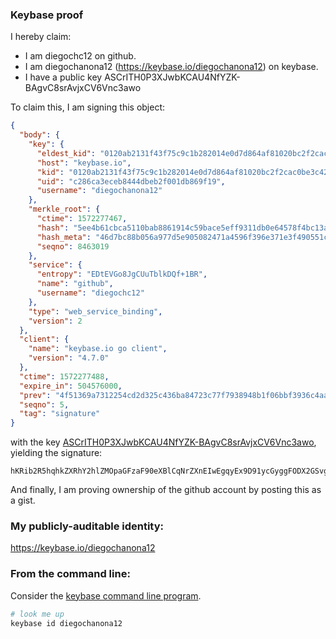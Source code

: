 ### Keybase proof

I hereby claim:

  * I am diegochc12 on github.
  * I am diegochanona12 (https://keybase.io/diegochanona12) on keybase.
  * I have a public key ASCrITH0P3XJwbKCAU4NfYZK-BAgvC8srAvjxCV6Vnc3awo

To claim this, I am signing this object:

```json
{
  "body": {
    "key": {
      "eldest_kid": "0120ab2131f43f75c9c1b282014e0d7d864af81020bc2f2cac0be3c4257a5677376b0a",
      "host": "keybase.io",
      "kid": "0120ab2131f43f75c9c1b282014e0d7d864af81020bc2f2cac0be3c4257a5677376b0a",
      "uid": "c286ca3eceb8444dbeb2f001db869f19",
      "username": "diegochanona12"
    },
    "merkle_root": {
      "ctime": 1572277467,
      "hash": "5ee4b61cbca5110bab8861914c59bace5eff9311db0e64578f4bc13a6549a4d1c91c7c6295ac9d4a3c9fa633d01148f899c6f8147f8ba3e84992e03febd77eef",
      "hash_meta": "46d7bc88b056a977d5e905082471a4596f396e371e3f490551c2cc5b9c2d9b16",
      "seqno": 8463019
    },
    "service": {
      "entropy": "EDtEVGo8JgCUuTblkDQf+1BR",
      "name": "github",
      "username": "diegochc12"
    },
    "type": "web_service_binding",
    "version": 2
  },
  "client": {
    "name": "keybase.io go client",
    "version": "4.7.0"
  },
  "ctime": 1572277488,
  "expire_in": 504576000,
  "prev": "4f51369a7312254cd2d325c436ba84723c77f7938948b1f06bbf3936c4aa95a3",
  "seqno": 5,
  "tag": "signature"
}
```

with the key [ASCrITH0P3XJwbKCAU4NfYZK-BAgvC8srAvjxCV6Vnc3awo](https://keybase.io/diegochanona12), yielding the signature:

```
hKRib2R5hqhkZXRhY2hlZMOpaGFzaF90eXBlCqNrZXnEIwEgqyEx9D91ycGyggFODX2GSvgQILwvLKwL48QlelZ3N2sKp3BheWxvYWTESpcCBcQgT1E2mnMSJUzS0yXENrqEcjx395OJSLHwa785NsSqlaPEIIdjluLVoQo0dN5f5EmU20mRkeMOtG22JjmmGASy37j1AgHCo3NpZ8RA+2rRlJJYxKhjTOrhy4RXNytDse3RXpTOnPjXQXCmEL8jHmUlPG0fxGFXzQgoPILdxWEoor/rQ51iAMrzSmcqA6hzaWdfdHlwZSCkaGFzaIKkdHlwZQildmFsdWXEIJYvzNLHSeGyfUGcW5rRlhGMwfDPKyKKIefKU9TK8/2wo3RhZ80CAqd2ZXJzaW9uAQ==

```

And finally, I am proving ownership of the github account by posting this as a gist.

### My publicly-auditable identity:

https://keybase.io/diegochanona12

### From the command line:

Consider the [keybase command line program](https://keybase.io/download).

```bash
# look me up
keybase id diegochanona12
```
